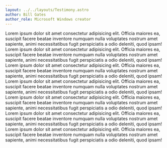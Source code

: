 ```yaml
---
layout: ../../layouts/Testimony.astro
author: Bill Gates
author_role: Microsoft Windows creator
---
```


Lorem ipsum dolor sit amet consectetur adipisicing elit. Officia maiores ea, suscipit facere beatae inventore numquam nulla voluptates nostrum amet sapiente, animi necessitatibus fugit perspiciatis a odio deleniti, quod ipsam!
Lorem ipsum dolor sit amet consectetur adipisicing elit. Officia maiores ea, suscipit facere beatae inventore numquam nulla voluptates nostrum amet sapiente, animi necessitatibus fugit perspiciatis a odio deleniti, quod ipsam!
Lorem ipsum dolor sit amet consectetur adipisicing elit. Officia maiores ea, suscipit facere beatae inventore numquam nulla voluptates nostrum amet sapiente, animi necessitatibus fugit perspiciatis a odio deleniti, quod ipsam!
Lorem ipsum dolor sit amet consectetur adipisicing elit. Officia maiores ea, suscipit facere beatae inventore numquam nulla voluptates nostrum amet sapiente, animi necessitatibus fugit perspiciatis a odio deleniti, quod ipsam!
Lorem ipsum dolor sit amet consectetur adipisicing elit. Officia maiores ea, suscipit facere beatae inventore numquam nulla voluptates nostrum amet sapiente, animi necessitatibus fugit perspiciatis a odio deleniti, quod ipsam!
Lorem ipsum dolor sit amet consectetur adipisicing elit. Officia maiores ea, suscipit facere beatae inventore numquam nulla voluptates nostrum amet sapiente, animi necessitatibus fugit perspiciatis a odio deleniti, quod ipsam!
Lorem ipsum dolor sit amet consectetur adipisicing elit. Officia maiores ea, suscipit facere beatae inventore numquam nulla voluptates nostrum amet sapiente, animi necessitatibus fugit perspiciatis a odio deleniti, quod ipsam!
